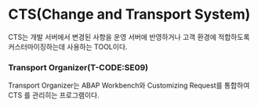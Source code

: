 # CTS(Change and Transport System)

CTS는 개발 서버에서 변경된 사항을 운영 서버에 반영하거나 고객 환경에 적합하도록 커스터마이징하는데 사용하는 TOOL이다.

### Transport Organizer(T-CODE:SE09)

Transport Organizer는 ABAP Workbench와 Customizing Request를 통합하여 CTS 를 관리히는 프로그램이다. 

